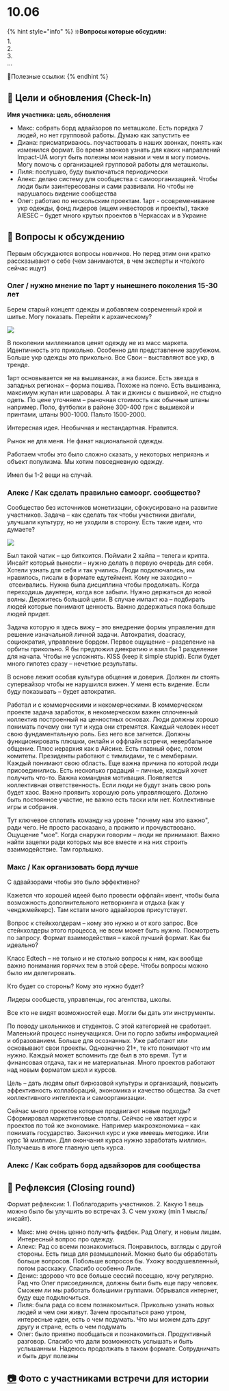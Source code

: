 # 10.06



{% hint style="info" %}
❇️**Вопросы которые обсудили:**  
1.  
2.  
3.   
...

🔗Полезные ссылки:
{% endhint %}

## 🎯 Цели и обновления \(Check-In\) <a id="celi-i-apdeity"></a>

**Имя участника: цель, обновления**

* Макс: собрать борд адвайзоров по меташколе. Есть порядка 7 людей, но нет групповой работы. Думаю как запустить ее
* Диана: присматриваюсь. поучаствовать в наших звонках, понять как изменился формат. Во время звонков узнать для каких направлений Impact-UA могут быть полезны мои навыки и чем я могу помочь. Могу помочь с организацией групповой работы для меташколы.
* Лиля: послушаю, буду выключаться периодически
* Алекс: делаю систему для сообщества с самоорганизацией. Чтобы люди были заинтересованы и сами развивали. Но чтобы не нарушалось видение сообщества
* Олег: работаю по нескольским проектам. 1арт - осовременивание укр одежды, фонд лидеров \(ищем инвесторов и проекты\), также AIESEC – будет много крутых проектов в Черкассах и в Украине

## 📝 Вопросы к обсуждению <a id="voprosy"></a>

Первым обсуждаются вопросы новичков. Но перед этим они кратко рассказывают о себе \(чем занимаются, в чем эксперты и что/кого сейчас ищут\)

### Олег / нужно мнение по 1арт у нынешнего поколения 15-30 лет

Берем старый концепт одежды и добавляем современный крой и шитье. Могу показать. Перейти к архаическому?

![](../../.gitbook/assets/image%20%2889%29.png)

В поколении миллениалов ценят одежду не из масс маркета. Идентичность это прикольно. Особенно для представление зарубежом. Больше укр одежды это прикольно. Все Свои – выставляют все укр, в тренде.

1арт основывается не на вышиванках, а на базисе. Есть звезда в западных регионах – форма пошива. Похоже на пончо. Есть вышиванка, максимум жупан или шаровары. А так и джинсы с вышивкой, не стыдно одеть. По цене уточняем – рыночная стоимость как обычные штаны например. Поло, футболки в районе 300-400 грн с вышивкой и принтами, штаны 900-1000. Пальто 1500-2000.

Интересная идея. Необычная и нестандартная. Нравится.

Рынок не для меня. Не фанат национальной одежды.

Работаем чтобы это было сложно сказать, у некоторых неприязнь и объект популизма. Мы хотим повседневную одежду. 

Имел бы 1-2 вещи на случай.

### Алекс / Как сделать правильно самоорг. сообщество?

Сообщество без источников монетизации, сфокусировано на развитие участников. Задача – как сделать так чтобы участники двигали, улучшали культуру, но не уходили в сторону. Есть такие идеи, что думаете?

![](../../.gitbook/assets/image%20%2888%29.png)

Был такой чатик – що биткоится. Поймали 2 хайпа – телега и крипта. Инсайт который вынесли – нужно делать в первую очередь для себя. Хотели узнать для себя и так учились. Люди подключались, им нравилось, писали в формате едутеймент. Кому не заходило – отсеивались. Нужна была дисциплина чтобы продолжать. Когда переходишь даунтерн, когда все забыли. Нужно держаться до новой волны. Держитесь большой цели. В случае импакт юа – подбирать людей которые понимают ценность. Важно додержаться пока больше людей придет.

Задача которую я здесь вижу – это внедрение формы управления для решение изначальной личной задачи. Автократия, doacracy, социократия, управление бордом. Первое ощущение – разделение на орбиты прикольно. Я бы предложил диекратию и взял бы 1 разделение для начала. Чтобы не усложнять. KISS \(keep it simple stupid\). Если будет много гипотез сразу – нечеткие результаты.

В основе лежит особая культура общения и доверия. Должен ли стоять супервайзор чтобы не нарушился вижен. У меня есть видение. Если буду показывать – будет автократия.

Работал и с коммерческими и некомерческими. В коммерческом проекте задача заработок, в некомерческом важен сплоченный коллектив построенный на ценностных основах. Люди должны хорошо понимать почему они тут и куда они стремятся. Каждый человек несет свою фундаментальную роль. Без него все загнется. Должны функционировать плюшки, онлайн и оффлайн встречи, невербальное общение. Плюс иерархия как в Айсике. Есть главный офис, потом комитеты. Президенты работают с тимлидами, те с мемберами. Каждый понимают свою область. Еще важна причина по которой люди присоединились. Есть несколько градаций – личные, каждый хочет получить что-то. Важна командная мотивация. Появляется коллективная ответственность. Если люди не будут знать свою роль будет хаос. Важно проявить хорошую роль управляющего. Должно быть постоянное участие, не важно есть таски или нет. Коллективные игры и собрания.

Тут ключевое сплотить команду на уровне "почему нам это важно", ради чего. Не просто рассказано, а прожито и прочувствовано. Ощущение "мое". Когда снаружи говорим – люди не принимают. Важно найти зацепки ради которых мы все вместе и на них строить взаимодействие. Там горлышко.

### Макс / Как организовать борд лучше

С адвайзорами чтобы это было эффективно?

Кажется что хорошей идеей было провести оффлайн ивент, чтобы была возможность дополнительного нетворкинга и отдыха \(как у ченджмейкерс\). Там кстати много адвайзоров присутствует.

Вопрос к стейкхолдерам – кому это нужно и от кого запрос. Все стейкхолдеры этого процесса, не всем может быть нужно. Посмотреть по запросу. Формат взаимодействия – какой лучший формат. Как бы идеально?

Класс Edtech – не только и не столько вопросы к ним, как вообще важно понимания горячих тем в этой сфере. Чтобы вопросы можно было им делегировать.

Кто будет со стороны? Кому это нужно будет?

Лидеры сообществ, управленцы, гос агентства, школы.

Все кто не видят возможностей еще. Могли бы дать эти инструменты.

По поводу школьников и студентов. С этой категорией не сработает. Маленький процесс нынеучащихся. Они по горло забиты информацией и образованием. Больше для осознанных. Уже работают или основывают свои проекты. Однозначно 21+, те кто понимают что им нужно. Каждый может вспомнить где был в это время. Тут и финансовая отдача, так и не материальная. Много проектов работают над новым форматом школ и курсов.

Цель – дать людям опыт бирюзовой культуры и организаций, повысить эффективность коллабораций, экономика и качество общества. За счет коллективного интеллекта и самоорганизации.

Сейчас много проектов которые продвигают новые подходы? Сформировал маркетинговые столпы. Сейчас не хватает курс и проектов по той же экономике. Например макроэкономика – как понимать государство. Закончил курс и уже имеешь методике. Или курс 1й миллион. Для окончания курса нужно заработать миллион. Получаешь в итоге главную цель курса.

### Алекс / Как собрать борд адвайзоров для сообщества

## 🤔 Рефлексия \(Closing round\) <a id="refleksiya"></a>

Формат рефлексии: 1. Поблагодарить участников. 2. Какую 1 вещь можно было бы улучшить во встречах 3. С чем ухожу \(min 1 мысль/инсайт\).

* Макс: мне очень ценно получить фидбек. Рад Олегу, и новым лицам. Интересный вопрос про одежду.
* Алекс: Рад со всеми познакомиться. Понравилось, взгляды с другой стороны. Есть пища для размышлений. Можно было бы обработать больше вопросов. Побольше вопросов бы. Ухожу воодушевленный, потом расскажу. Спасибо особенно Лиле. 
* Денис: здорово что все больше сессий посещаю, хочу регулярно. Рад что Олег присоединился, должны были быть еще пару человек. Сможем ли мы работать большими группами. Обрывался интернет, буду еще подключиться. 
* Лиля: была рада со всем познакомиться. Прикольно узнать новых людей и чем они живут. Зачем просыпаться рано утром, интересные идеи, есть о чем подумать. Что мы можем дать друг другу и стране, есть о чем подумать
* Олег: было приятно пообщаться и познакомиться. Продуктивный разговор. Спасибо что дали возможность услышать и быть услышанным. Надеюсь продолжать в таком формате. Сотрудничать и быть друг полезны

## [📷](https://emojipedia.org/camera/) Фото с участниками встречи для истории

[  
](https://emojipedia.org/camera/)

